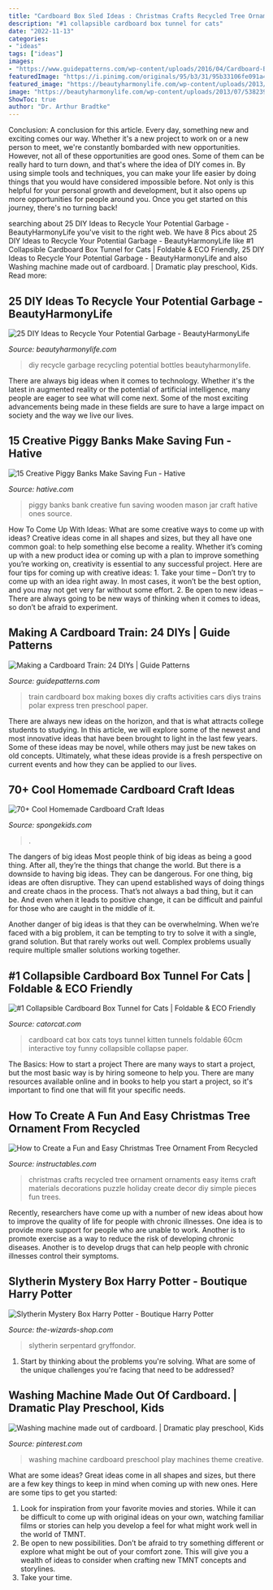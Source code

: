 ```yaml
---
title: "Cardboard Box Sled Ideas : Christmas Crafts Recycled Tree Ornament Ornaments Easy Items Craft Materials Decorations Puzzle Holiday Create Decor Diy Simple Pieces Fun Trees"
description: "#1 collapsible cardboard box tunnel for cats"
date: "2022-11-13"
categories:
- "ideas"
tags: ["ideas"]
images:
- "https://www.guidepatterns.com/wp-content/uploads/2016/04/Cardboard-Box-Train.jpg"
featuredImage: "https://i.pinimg.com/originals/95/b3/31/95b33106fe091a4cf05b2a82bc2ffebb.jpg"
featured_image: "https://beautyharmonylife.com/wp-content/uploads/2013/07/538239_307348762721116_73864961_n.jpg"
image: "https://beautyharmonylife.com/wp-content/uploads/2013/07/538239_307348762721116_73864961_n.jpg"
ShowToc: true
author: "Dr. Arthur Bradtke"
---
```



Conclusion: A conclusion for this article.
Every day, something new and exciting comes our way. Whether it's a new project to work on or a new person to meet, we're constantly bombarded with new opportunities. However, not all of these opportunities are good ones. Some of them can be really hard to turn down, and that's where the idea of DIY comes in.
By using simple tools and techniques, you can make your life easier by doing things that you would have considered impossible before. Not only is this helpful for your personal growth and development, but it also opens up more opportunities for people around you. Once you get started on this journey, there's no turning back!

	

		
searching about 25 DIY Ideas to Recycle Your Potential Garbage - BeautyHarmonyLife you've visit to the right web. We have 8 Pics about 25 DIY Ideas to Recycle Your Potential Garbage - BeautyHarmonyLife like #1 Collapsible Cardboard Box Tunnel for Cats | Foldable &amp; ECO Friendly, 25 DIY Ideas to Recycle Your Potential Garbage - BeautyHarmonyLife and also Washing machine made out of cardboard. | Dramatic play preschool, Kids. Read more:
		
    
## 25 DIY Ideas To Recycle Your Potential Garbage - BeautyHarmonyLife

<img loading=lazy src="https://beautyharmonylife.com/wp-content/uploads/2013/07/538239_307348762721116_73864961_n.jpg" onerror="this.onerror=null;this.src='https://tse4.mm.bing.net/th?id=OIP.5uqLu7hL7TU6VDEft_8MLgHaJ4&amp;pid=15.1';" alt="25 DIY Ideas to Recycle Your Potential Garbage - BeautyHarmonyLife">

_Source: beautyharmonylife.com_

>diy recycle garbage recycling potential bottles beautyharmonylife. 

	

There are always big ideas when it comes to technology. Whether it's the latest in augmented reality or the potential of artificial intelligence, many people are eager to see what will come next. Some of the most exciting advancements being made in these fields are sure to have a large impact on society and the way we live our lives.

    
## 15 Creative Piggy Banks Make Saving Fun - Hative

<img loading=lazy src="https://hative.com/wp-content/uploads/2014/11/creative-piggy-banks/7-creative-piggy-banks.jpg" onerror="this.onerror=null;this.src='https://tse1.mm.bing.net/th?id=OIP.EV6XLw_KY_gensrBalLh-wHaKX&amp;pid=15.1';" alt="15 Creative Piggy Banks Make Saving Fun - Hative">

_Source: hative.com_

>piggy banks bank creative fun saving wooden mason jar craft hative ones source. 

	

How To Come Up With Ideas: What are some creative ways to come up with ideas?
Creative ideas come in all shapes and sizes, but they all have one common goal: to help something else become a reality. Whether it’s coming up with a new product idea or coming up with a plan to improve something you’re working on, creativity is essential to any successful project. Here are four tips for coming up with creative ideas: 1. Take your time – Don’t try to come up with an idea right away. In most cases, it won’t be the best option, and you may not get very far without some effort. 2. Be open to new ideas – There are always going to be new ways of thinking when it comes to ideas, so don’t be afraid to experiment. 
    
## Making A Cardboard Train: 24 DIYs | Guide Patterns

<img loading=lazy src="https://www.guidepatterns.com/wp-content/uploads/2016/04/Cardboard-Box-Train.jpg" onerror="this.onerror=null;this.src='https://tse4.mm.bing.net/th?id=OIP.XwSv5Z-562PDIwtRxqoE-wHaFj&amp;pid=15.1';" alt="Making a Cardboard Train: 24 DIYs | Guide Patterns">

_Source: guidepatterns.com_

>train cardboard box making boxes diy crafts activities cars diys trains polar express tren preschool paper. 

	

There are always new ideas on the horizon, and that is what attracts college students to studying. In this article, we will explore some of the newest and most innovative ideas that have been brought to light in the last few years. Some of these ideas may be novel, while others may just be new takes on old concepts. Ultimately, what these ideas provide is a fresh perspective on current events and how they can be applied to our lives.

    
## 70+ Cool Homemade Cardboard Craft Ideas

<img loading=lazy src="https://spongekids.com/wp-content/uploads/2014/04/cardboard-crafts/3-diy-cardboard-guitar.jpg" onerror="this.onerror=null;this.src='https://tse3.mm.bing.net/th?id=OIP.4GTcjW7jxPBf6ek8VoEF3wHaJ1&amp;pid=15.1';" alt="70+ Cool Homemade Cardboard Craft Ideas">

_Source: spongekids.com_

>. 

	

The dangers of big ideas
Most people think of big ideas as being a good thing. After all, they’re the things that change the world. But there is a downside to having big ideas. They can be dangerous.
For one thing, big ideas are often disruptive. They can upend established ways of doing things and create chaos in the process. That’s not always a bad thing, but it can be. And even when it leads to positive change, it can be difficult and painful for those who are caught in the middle of it.

Another danger of big ideas is that they can be overwhelming. When we’re faced with a big problem, it can be tempting to try to solve it with a single, grand solution. But that rarely works out well. Complex problems usually require multiple smaller solutions working together.

    
## #1 Collapsible Cardboard Box Tunnel For Cats | Foldable &amp; ECO Friendly

<img loading=lazy src="https://catorcat.com/wp-content/uploads/2020/09/cardboard-cat-house.jpg" onerror="this.onerror=null;this.src='https://tse2.mm.bing.net/th?id=OIP.Og4cvEDLAyHdJM9RnTsvdQHaHa&amp;pid=15.1';" alt="#1 Collapsible Cardboard Box Tunnel for Cats | Foldable &amp; ECO Friendly">

_Source: catorcat.com_

>cardboard cat box cats toys tunnel kitten tunnels foldable 60cm interactive toy funny collapsible collapse paper. 

	

The Basics: How to start a project
There are many ways to start a project, but the most basic way is by hiring someone to help you. There are many resources available online and in books to help you start a project, so it's important to find one that will fit your specific needs.

    
## How To Create A Fun And Easy Christmas Tree Ornament From Recycled

<img loading=lazy src="https://cdn.instructables.com/ORIG/FV8/X2V4/G2L3BX0Q/FV8X2V4G2L3BX0Q.jpg?width=1324" onerror="this.onerror=null;this.src='https://tse4.mm.bing.net/th?id=OIP.zaK-M8stlPpMxVUQnaTNVAHaLK&amp;pid=15.1';" alt="How to Create a Fun and Easy Christmas Tree Ornament From Recycled">

_Source: instructables.com_

>christmas crafts recycled tree ornament ornaments easy items craft materials decorations puzzle holiday create decor diy simple pieces fun trees. 

	

Recently, researchers have come up with a number of new ideas about how to improve the quality of life for people with chronic illnesses. One idea is to provide more support for people who are unable to work. Another is to promote exercise as a way to reduce the risk of developing chronic diseases. Another is to develop drugs that can help people with chronic illnesses control their symptoms.

    
## Slytherin Mystery Box Harry Potter - Boutique Harry Potter

<img loading=lazy src="https://the-wizards-shop.com/388-thickbox_default/slytherin-mystery-box-harry-potter.jpg" onerror="this.onerror=null;this.src='https://tse2.mm.bing.net/th?id=OIP.yxT51jdlKvmwMTG9fPI57AHaId&amp;pid=15.1';" alt="Slytherin Mystery Box Harry Potter - Boutique Harry Potter">

_Source: the-wizards-shop.com_

>slytherin serpentard gryffondor. 

	

1. Start by thinking about the problems you're solving. What are some of the unique challenges you're facing that need to be addressed? 

    
## Washing Machine Made Out Of Cardboard. | Dramatic Play Preschool, Kids

<img loading=lazy src="https://i.pinimg.com/originals/95/b3/31/95b33106fe091a4cf05b2a82bc2ffebb.jpg" onerror="this.onerror=null;this.src='https://tse2.mm.bing.net/th?id=OIP.KSxTR5uRJC4zTEYbAlRT3AAAAA&amp;pid=15.1';" alt="Washing machine made out of cardboard. | Dramatic play preschool, Kids">

_Source: pinterest.com_

>washing machine cardboard preschool play machines theme creative. 

	

What are some ideas?
Great ideas come in all shapes and sizes, but there are a few key things to keep in mind when coming up with new ones. Here are some tips to get you started: 
1. Look for inspiration from your favorite movies and stories. While it can be difficult to come up with original ideas on your own, watching familiar films or stories can help you develop a feel for what might work well in the world of TMNT. 
2. Be open to new possibilities. Don’t be afraid to try something different or explore what might be out of your comfort zone. This will give you a wealth of ideas to consider when crafting new TMNT concepts and storylines. 
3. Take your time.

